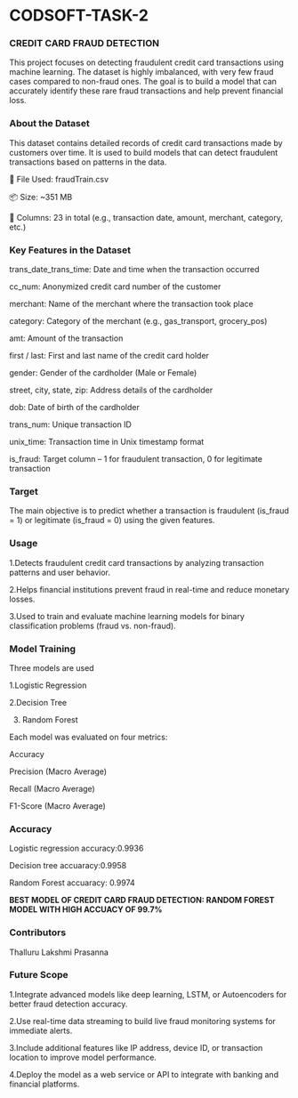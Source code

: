 # CODSOFT-TASK-2
### CREDIT CARD FRAUD DETECTION

This project focuses on detecting fraudulent credit card transactions using machine learning. The dataset is highly imbalanced, with very few fraud cases compared to non-fraud ones. The goal is to build a model that can accurately identify these rare fraud transactions and help prevent financial loss.

### About the Dataset

This dataset contains detailed records of credit card transactions made by customers over time. It is used to build models that can detect fraudulent transactions based on patterns in the data.

📁 File Used: fraudTrain.csv

📦 Size: ~351 MB

📄 Columns: 23 in total (e.g., transaction date, amount, merchant, category, etc.)

### Key Features in the Dataset

trans_date_trans_time: Date and time when the transaction occurred

cc_num: Anonymized credit card number of the customer

merchant: Name of the merchant where the transaction took place

category: Category of the merchant (e.g., gas_transport, grocery_pos)

amt: Amount of the transaction

first / last: First and last name of the credit card holder

gender: Gender of the cardholder (Male or Female)

street, city, state, zip: Address details of the cardholder

dob: Date of birth of the cardholder

trans_num: Unique transaction ID

unix_time: Transaction time in Unix timestamp format

is_fraud: Target column – 1 for fraudulent transaction, 0 for legitimate transaction

### Target

The main objective is to predict whether a transaction is fraudulent (is_fraud = 1) or legitimate (is_fraud = 0) using the given features.


### Usage

1.Detects fraudulent credit card transactions by analyzing transaction patterns and user behavior.

2.Helps financial institutions prevent fraud in real-time and reduce monetary losses.

3.Used to train and evaluate machine learning models for binary classification problems (fraud vs. non-fraud).

### Model Training

Three  models are used

1.Logistic Regression

2.Decision Tree

3. Random Forest

Each model was evaluated on four metrics:

Accuracy

Precision (Macro Average)

Recall (Macro Average)

F1-Score (Macro Average)

### Accuracy

Logistic regression accuracy:0.9936

Decision tree accuaracy:0.9958

Random Forest accuaracy: 0.9974

**BEST MODEL OF CREDIT CARD FRAUD DETECTION: RANDOM FOREST MODEL WITH HIGH ACCUACY OF 99.7%**

### Contributors 

Thalluru Lakshmi Prasanna


### Future Scope

1.Integrate advanced models like deep learning, LSTM, or Autoencoders for better fraud detection accuracy.

2.Use real-time data streaming to build live fraud monitoring systems for immediate alerts.

3.Include additional features like IP address, device ID, or transaction location to improve model performance.

4.Deploy the model as a web service or API to integrate with banking and financial platforms.
